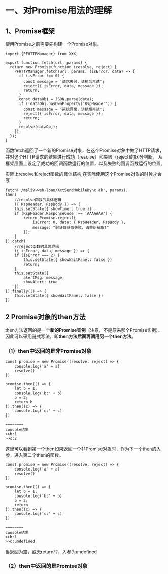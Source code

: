 # 一、对Promise用法的理解

## 1、Promise框架
使用Promise之前需要先构建一个Promise对象。
```
import {PFHTTPManager} from XXX;

export function fetch(url, params) {
  return new Promise(function (resolve, reject) {
    PFHTTPManager.fetch(url, params, (isError, data) => {
      if (isError !== 0) {
        const message = '请求失败，请稍后再试';
        reject({ isError, data, message });
        return;
      }
      const dataObj = JSON.parse(data);
      if (!dataObj.hasOwnProperty('RspHeader')) {
        const message = '系统异常，请稍后再试';
        reject({ isError, data, message });
        return;
      }
      resolve(dataObj);
    });
  });
}
```
函数fetch返回了一个新的Promise对象，在这个Promise对象中做了HTTP请求，并对这个HTTP请求的结果进行成功（resolve）和失败（reject)的区分判断。
从框架层面上设定了成功的回调函数运行的位置，以及失败的回调函数运行的位置。

实际上resolve和reject函数的具体结构,在实际使用这个Promise对象的时候才会写
```
fetch('/msliv-web-loan/ActSendMobileDync.ah', params).
then(
    //resolve函数的具体逻辑
    ({ RspHeader, RspBody }) => {   
    this.setState({ showTimer: true })
    if (RspHeader.ResponseCode !== 'AAAAAAA') {
        return Promise.reject({
            isError: 0, data: { RspHeader, RspBody },
            message: "验证码获取失败，请重新获取!"
        });
    }
}).catch(
    //reject函数的具体逻辑
    ({ isError, data, message }) => {    
    if (isError === 2) {
        this.setState({ showWaitPanel: false })
        return;
    }
    this.setState({
        alertMsg: message,
        showAlert: true
    })
}).finally(() => {
    this.setState({ showWaitPanel: false })
})
```

## 2 Promise对象的then方法
then方法返回的是一个**新的Promise实例**（注意，不是原来那个Promise实例）。因此可以采用链式写法，即**then方法后面再调用另一个then方法**。

### （1）then中返回的是非Promise对象

```
const promise = new Promise((resolve, reject) => {
    console.log('a' + a)
    resolve()
})

promise.then(() => {
    let b = 1;
    console.log('b:' + b)
    b = 2;
    return b
}).then((c) => {
    console.log('c:' + c)
})

========
console结果
>>b:1
>>c:2
```
这里可以看到第一个then如果返回一个非Promise对象时，作为下一个then的入参，进入第二个then的函数。

```
const promise = new Promise((resolve, reject) => {
    console.log('a' + a)
    resolve()
})

promise.then(() => {
    let b = 1;
    console.log('b:' + b)
    b = 2;
    return 
}).then((c) => {
    console.log('c:' + c)
})

========
console结果
>>b:1
>>c:undefined
```
当返回为空，或无return时，入参为undefined

### （2）then中返回的是Promise对象


